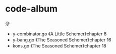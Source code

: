 # code-album
杂

+ y-combinator.go 《A Little Schemer》chapter 8
+ y-bang.go 《The Seasoned Schemer》chapter 16
+ kons.go 《The Seasoned Schemer》chapter 18
